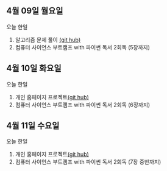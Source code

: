 ## 4월 09일 월요일

오늘 한일

1. 알고리즘 문제 풀이 [(git hub)](https://github.com/zooozoo/algorithm)
2. 컴퓨터 사이언스 부트캠프 with 파이썬 독서 2회독 (5장까지)




## 4월 10일 화요일

오늘 한일

1. 개인 홈페이지 프로젝트[(git hub)](https://github.com/zooozoo/homepage-project)
2. 컴퓨터 사이언스 부트캠프 with 파이썬 독서 2회독 (6장까지)




## 4월 11일 수요일

오늘 한일

1. 개인 홈페이지 프로젝트[(git hub)](https://github.com/zooozoo/homepage-project)
2. 컴퓨터 사이언스 부트캠프 with 파이썬 독서 2회독 (7장 중반까지)